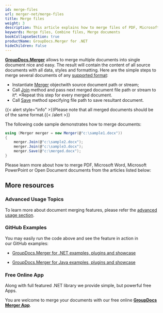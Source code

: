 ```yaml
---
id: merge-files
url: merger-net/merge-files
title: Merge files
weight: 3
description: This article explains how to merge files of PDF, Microsoft Word, Excel and PowerPoint and other formats using GroupDocs.Merger API.
keywords: Merge files, Combine files, Merge documents
bookCollapseSection: true
productName: GroupDocs.Merger for .NET
hideChildren: False
---
```

**[GroupDocs.Merger](https://products.groupdocs.com/merger/net)** allows to merge multiple documents into single document nice and easy. The result will contain the content of all source documents with all data, styles and formatting. Here are the simple steps to merge several documents of any [supported format](Supported%2BDocument%2BTypes.html):

*   Instantiate [Merger](https://apireference.groupdocs.com/net/merger/groupdocs.merger/merger) objectwith source document path or stream;
*   Call [Join](https://apireference.groupdocs.com/net/merger/groupdocs.merger.merger/join/methods/2) method and pass next merged document file path or stream to it*. *Repeat this step for every merged document.
*   Call [Save](https://apireference.groupdocs.com/net/merger/groupdocs.merger.merger/save/methods/1) method specifying file path to save resultant document.

{{< alert style="info" >}}Please note that all merged documents should be of the same format.{{< /alert >}}

The following code sample demonstrates how to merge documents:

```csharp
using (Merger merger = new Merger(@"c:\sample1.docx"))
{
    merger.Join(@"c:\sample2.docx");
    merger.Join(@"c:\sample3.docx");
    merger.Save(@"c:\merged.docx");
}
```

  
Please learn more about how to merge PDF, Microsoft Word, Microsoft PowerPoint or Open Document documents from the articles listed below:

## More resources

### Advanced Usage Topics 

To learn more about document merging features, please refer the [advanced usage section](Advanced%2Busage.html).

### GitHub Examples 

You may easily run the code above and see the feature in action in our GitHub examples:

*   [GroupDocs.Merger for .NET examples, plugins and showcase](https://github.com/groupdocs-merger/GroupDocs.Merger-for-.NET)
    
*   [GroupDocs.Merger for Java examples, plugins and showcase](https://github.com/groupdocs-merger/GroupDocs.Merger-for-Java)
    

### Free Online App 

Along with full featured .NET library we provide simple, but powerful free Apps.

You are welcome to merge your documents with our free online **[GroupDocs Merger App](https://products.groupdocs.app/merger)**.
